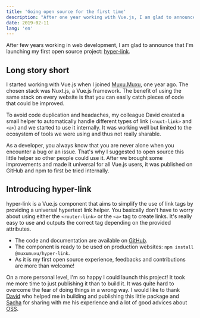 ```yaml
---
title: 'Going open source for the first time'
description: "After one year working with Vue.js, I am glad to announce that I'm launching my first open source project!"
date: 2019-02-11
lang: 'en'
---
```


After few years working in web development, I am glad to announce that I'm launching my first open source project: [hyper-link](https://github.com/muxumuxu/hyper-link).

## Long story short

I started working with Vue.js when I joined [Muxu.Muxu](https://muxumuxu.com/), one year ago. The chosen stack was Nuxt.js, a Vue.js framework. The benefit of using the same stack on every website is that you can easily catch pieces of code that could be improved.

To avoid code duplication and headaches, my colleague David created a small helper to automatically handle different types of link (`<nuxt-link>` and `<a>`) and we started to use it internally. It was working well but limited to the ecosystem of tools we were using and thus not really sharable.

As a developer, you always know that you are never alone when you encounter a bug or an issue. That's why I suggested to open source this little helper so other people could use it. After we brought some improvements and made it universal for all Vue.js users, it was published on GitHub and npm to first be tried internally.

## Introducing hyper-link

hyper-link is a Vue.js component that aims to simplify the use of link tags by providing a universal hypertext link helper. You basically don't have to worry about using either the `<router-link>` or the `<a>` tag to create links. It's really easy to use and outputs the correct tag depending on the provided attributes.

- The code and documentation are available on [GitHub](https://github.com/muxumuxu/hyper-link).
- The component is ready to be used on production websites: `npm install @muxumuxu/hyper-link`.
- As it is my first open source experience, feedbacks and contributions are more than welcome!

On a more personal level, I'm so happy I could launch this project! It took me more time to just publishing it than to build it. It was quite hard to overcome the fear of doing things in a wrong way. I would like to thank [David](https://twitter.com/davidmiotti) who helped me in building and publishing this little package and [Sacha](https://twitter.com/sachadso) for sharing with me his experience and a lot of good advices about <abbr title="Open Source Software">OSS</abbr>.
